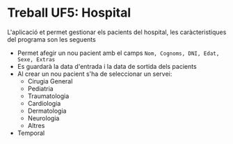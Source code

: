 # Treball UF5: Hospital

L'aplicació et permet gestionar els pacients del hospital, les caràcteristiques del programa son les seguents
- Permet afegir un nou pacient amb el camps `Nom, Cognoms, DNI, Edat, Sexe, Extras`
- Es guardarà la data d'entrada i la data de sortida dels pacients
- Al crear un nou pacient s'ha de seleccionar un servei:
    * Cirugia General
    * Pediatria
    * Traumatologia
    * Cardiologia
    * Dermatologia
    * Neurologia
    * Altres
- Temporal